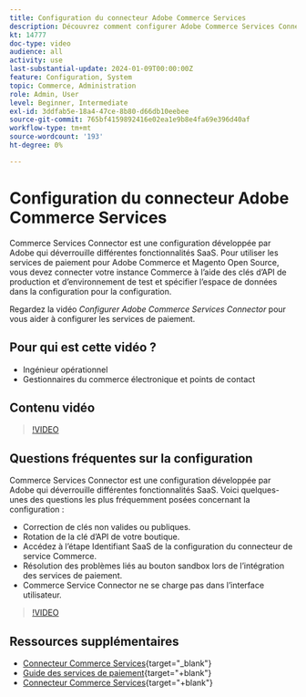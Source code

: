```yaml
---
title: Configuration du connecteur Adobe Commerce Services
description: Découvrez comment configurer Adobe Commerce Services Connector pour l’utiliser avec les produits Commerce SaaS et comment résoudre les problèmes courants.
kt: 14777
doc-type: video
audience: all
activity: use
last-substantial-update: 2024-01-09T00:00:00Z
feature: Configuration, System
topic: Commerce, Administration
role: Admin, User
level: Beginner, Intermediate
exl-id: 3ddfab5e-18a4-47ce-8b80-d66db10eebee
source-git-commit: 765bf4159892416e02ea1e9b8e4fa69e396d40af
workflow-type: tm+mt
source-wordcount: '193'
ht-degree: 0%

---
```


# Configuration du connecteur Adobe Commerce Services

Commerce Services Connector est une configuration développée par Adobe qui déverrouille différentes fonctionnalités SaaS. Pour utiliser les services de paiement pour Adobe Commerce et Magento Open Source, vous devez connecter votre instance Commerce à l’aide des clés d’API de production et d’environnement de test et spécifier l’espace de données dans la configuration pour la configuration.

Regardez la vidéo _Configurer Adobe Commerce Services Connector_ pour vous aider à configurer les services de paiement.

## Pour qui est cette vidéo ?

- Ingénieur opérationnel
- Gestionnaires du commerce électronique et points de contact

## Contenu vidéo

>[!VIDEO](https://video.tv.adobe.com/v/3425958?learn=on)

## Questions fréquentes sur la configuration

Commerce Services Connector est une configuration développée par Adobe qui déverrouille différentes fonctionnalités SaaS. Voici quelques-unes des questions les plus fréquemment posées concernant la configuration :

- Correction de clés non valides ou publiques.
- Rotation de la clé d’API de votre boutique.
- Accédez à l’étape Identifiant SaaS de la configuration du connecteur de service Commerce.
- Résolution des problèmes liés au bouton sandbox lors de l’intégration des services de paiement.
- Commerce Service Connector ne se charge pas dans l’interface utilisateur.

>[!VIDEO](https://video.tv.adobe.com/v/3425959?learn=on)

## Ressources supplémentaires

- [Connecteur Commerce Services](https://experienceleague.adobe.com/docs/commerce-merchant-services/user-guides/integration-services/saas.html){target="_blank"}
- [Guide des services de paiement](https://experienceleague.adobe.com/docs/commerce-merchant-services/payment-services/guide-overview.html){target="+blank"}
- [Connecteur Commerce Services](https://experienceleague.adobe.com/docs/commerce-merchant-services/user-guides/integration-services/saas.html){target="+blank"}
